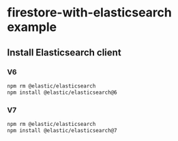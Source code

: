 # firestore-with-elasticsearch example

## Install Elasticsearch client

### V6

```sh
npm rm @elastic/elasticsearch
npm install @elastic/elasticsearch@6
```

### V7

```sh
npm rm @elastic/elasticsearch
npm install @elastic/elasticsearch@7
```
